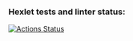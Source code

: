 ### Hexlet tests and linter status:
[![Actions Status](https://github.com/alexeenkoivan/frontend-project-12/actions/workflows/hexlet-check.yml/badge.svg)](https://github.com/alexeenkoivan/frontend-project-12/actions)